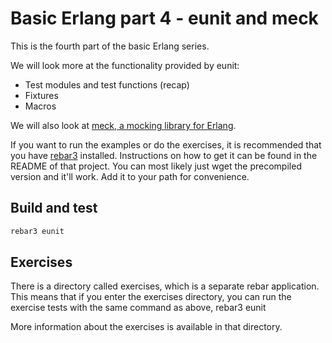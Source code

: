# Basic Erlang part 4 - eunit and meck
This is the fourth part of the basic Erlang series.

We will look more at the functionality provided by eunit:
- Test modules and test functions (recap)
- Fixtures
- Macros

We will also look at [meck, a mocking library for Erlang](https://github.com/eproxus/meck).

If you want to run the examples or do the exercises, it is recommended that you have [rebar3](https://github.com/erlang/rebar3) installed.
Instructions on how to get it can be found in the README of that project. You can most likely just wget the precompiled version and it'll work. Add it to your path for convenience.

## Build and test
```bash
rebar3 eunit
```

## Exercises
There is a directory called exercises, which is a separate rebar application. This means that if you enter the exercises directory, you can run the exercise tests with the same command as above, rebar3 eunit

More information about the exercises is available in that directory.
